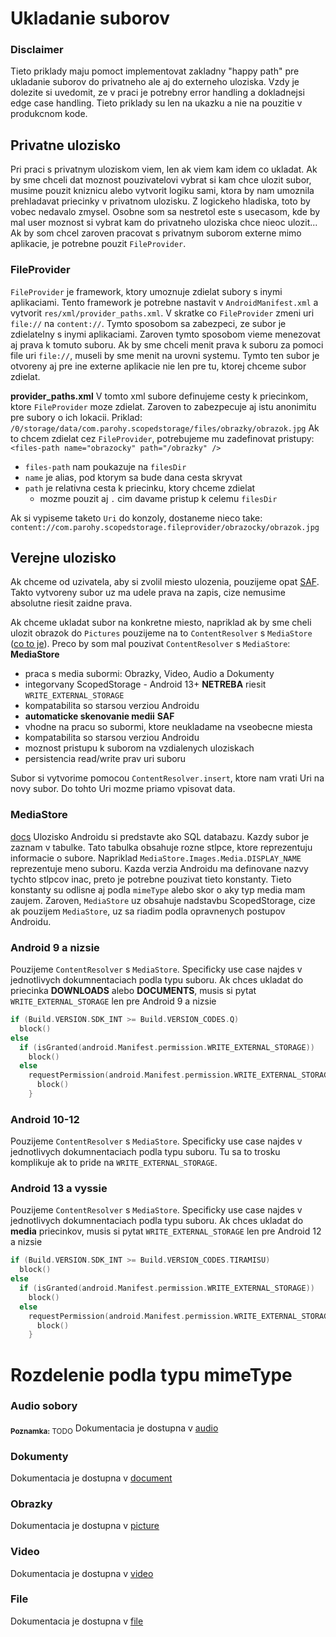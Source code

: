 # Ukladanie suborov
### Disclaimer
Tieto priklady maju pomoct implementovat zakladny "happy path" pre ukladanie suborov do privatneho ale aj do externeho uloziska. Vzdy je dolezite si uvedomit, ze v praci je potrebny error handling a dokladnejsi edge case handling. Tieto priklady su len na ukazku a nie na pouzitie v produkcnom kode.

## Privatne ulozisko
Pri praci s privatnym uloziskom viem, len ak viem kam idem co ukladat. Ak by sme chceli dat moznost pouzivatelovi vybrat si kam chce ulozit subor, musime pouzit kniznicu alebo vytvorit logiku sami, ktora by nam umoznila prehladavat priecinky v privatnom ulozisku.
Z logickeho hladiska, toto by vobec nedavalo zmysel. Osobne som sa nestretol este s usecasom, kde by mal user moznost si vybrat kam do privatneho uloziska chce nieoc ulozit...
Ak by som chcel zaroven pracovat s privatnym suborom externe mimo aplikacie, je potrebne pouzit `FileProvider`.

### FileProvider
`FileProvider` je framework, ktory umoznuje zdielat subory s inymi aplikaciami. Tento framework je potrebne nastavit v `AndroidManifest.xml` a vytvorit `res/xml/provider_paths.xml`.
V skratke co `FileProvider` zmeni uri `file://` na `content://`. Tymto sposobom sa zabezpeci, ze subor je zdielatelny s inymi aplikaciami. Zaroven tymto sposobom
vieme menezovat aj prava k tomuto suboru. Ak by sme chceli menit prava k suboru za pomoci file uri `file://`, museli by sme menit na urovni systemu. Tymto ten subor je otvoreny
aj pre ine externe aplikacie nie len pre tu, ktorej chceme subor zdielat.

**provider_paths.xml**
V tomto xml subore definujeme cesty k priecinkom, ktore `FileProvider` moze zdielat. Zaroven to zabezpecuje aj istu anonimitu pre subory o ich lokacii.
Priklad:
`/0/storage/data/com.parohy.scopedstorage/files/obrazky/obrazok.jpg`
Ak to chcem zdielat cez `FileProvider`, potrebujeme mu zadefinovat pristupy:
`<files-path name="obrazocky" path="/obrazky" />`
- `files-path` nam poukazuje na `filesDir`
- `name` je alias, pod ktorym sa bude dana cesta skryvat
- `path` je relativna cesta k priecinku, ktory chceme zdielat
    - mozme pouzit aj `.` cim davame pristup k celemu `filesDir`

Ak si vypiseme taketo `Uri` do konzoly, dostaneme nieco take:
`content://com.parohy.scopedstorage.fileprovider/obrazocky/obrazok.jpg`

## Verejne ulozisko
Ak chceme od uzivatela, aby si zvolil miesto ulozenia, pouzijeme opat [SAF](https://developer.android.com/guide/topics/providers/document-provider). Takto vytvoreny subor uz ma udele prava na zapis, cize nemusime absolutne riesit zaidne prava.

Ak chceme ukladat subor na konkretne miesto, napriklad ak by sme cheli ulozit obrazok do `Pictures` pouzijeme na to `ContentResolver` s `MediaStore` ([co to je](#MediaStore)).
Preco by som mal pouzivat `ContentResolver` s `MediaStore`:
**MediaStore**
- praca s media subormi: Obrazky, Video, Audio a Dokumenty
- integorvany ScopedStorage - Android 13+ **NETREBA** riesit `WRITE_EXTERNAL_STORAGE`
- kompatabilita so starsou verziou Androidu
- **automaticke skenovanie medii**
**SAF**
- vhodne na pracu so subormi, ktore neukladame na vseobecne miesta
- kompatabilita so starsou verziou Androidu
- moznost pristupu k suborom na vzdialenych uloziskach
- persistencia read/write prav uri suboru

Subor si vytvorime pomocou `ContentResolver.insert`, ktore nam vrati Uri na novy subor. Do tohto Uri mozme priamo vpisovat data.

### MediaStore
[docs](https://developer.android.com/training/data-storage/shared/media)
Ulozisko Androidu si predstavte ako SQL databazu. Kazdy subor je zaznam v tabulke. Tato tabulka obsahuje rozne stlpce, ktore reprezentuju informacie o subore. Napriklad `MediaStore.Images.Media.DISPLAY_NAME` reprezentuje meno suboru.
Kazda verzia Androidu ma definovane nazvy tychto stlpcov inac, preto je potrebne pouzivat tieto konstanty. Tieto konstanty su odlisne aj podla `mimeType` alebo skor o aky typ media mam zaujem. Zaroven, `MediaStore` uz obsahuje nadstavbu ScopedStorage,
cize ak pouzijem `MediaStore`, uz sa riadim podla opravnenych postupov Androidu.

### Android 9 a nizsie
Pouzijeme `ContentResolver` s `MediaStore`. Specificky use case najdes v jednotlivych dokumnentaciach podla typu suboru.
Ak chces ukladat do priecinka **DOWNLOADS** alebo **DOCUMENTS**, musis si pytat `WRITE_EXTERNAL_STORAGE` len pre Android 9 a nizsie
```kotlin
if (Build.VERSION.SDK_INT >= Build.VERSION_CODES.Q)
  block()
else
  if (isGranted(android.Manifest.permission.WRITE_EXTERNAL_STORAGE))
    block()
  else
    requestPermission(android.Manifest.permission.WRITE_EXTERNAL_STORAGE) {
      block()
    }
```

### Android 10-12
Pouzijeme `ContentResolver` s `MediaStore`. Specificky use case najdes v jednotlivych dokumnentaciach podla typu suboru.
Tu sa to trosku komplikuje ak to pride na `WRITE_EXTERNAL_STORAGE`.

### Android 13 a vyssie
Pouzijeme `ContentResolver` s `MediaStore`. Specificky use case najdes v jednotlivych dokumnentaciach podla typu suboru.
Ak chces ukladat do **media** priecinkov, musis si pytat `WRITE_EXTERNAL_STORAGE` len pre Android 12 a nizsie
```kotlin
if (Build.VERSION.SDK_INT >= Build.VERSION_CODES.TIRAMISU)
  block()
else
  if (isGranted(android.Manifest.permission.WRITE_EXTERNAL_STORAGE))
    block()
  else
    requestPermission(android.Manifest.permission.WRITE_EXTERNAL_STORAGE) {
      block()
    }
```

# Rozdelenie podla typu mimeType

### Audio sobory
<sub>**Poznamka:** TODO</sub>
Dokumentacia je dostupna v [audio](audio/README.md)

### Dokumenty
Dokumentacia je dostupna v [document](document/README.md)

### Obrazky
Dokumentacia je dostupna v [picture](picture/README.md)

### Video
Dokumentacia je dostupna v [video](video/README.md)

### File
Dokumentacia je dostupna v [file](file/README.md)